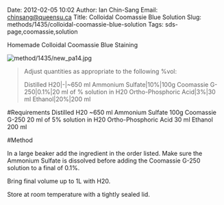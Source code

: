 Date: 2012-02-05 10:02
Author: Ian Chin-Sang
Email: chinsang@queensu.ca
Title: Colloidal Coomassie Blue Solution
Slug: methods/1435/colloidal-coomassie-blue-solution
Tags: sds-page,coomassie,solution

Homemade Colloidal Coomassie Blue Staining


![method/1435/new_pa14.jpg](/static/images/method/1435/new_pa14.jpg)



>Adjust quantities as appropriate to the following %vol:
>
>Distilled H20|-|~650 ml
>Ammonium Sulfate|10%|100g
>Coomassie G-250|0.1%|20 ml of % solution in H20
>Ortho-Phosphoric Acid|3%|30 ml
>Ethanol|20%|200 ml
>


#Requirements
Distilled H20 ~650 ml
Ammonium Sulfate 100g
Coomassie G-250 20 ml of 5% solution in H20
Ortho-Phosphoric Acid 30 ml
Ethanol 200 ml

#Method

In a large beaker add the ingredient in the order listed. Make sure the Ammonium Sulfate is dissolved before adding the Coomassie G-250 solution to a final of 0.1%.



Bring final volume up to 1L with H20.



Store at room temperature with a tightly sealed lid.





